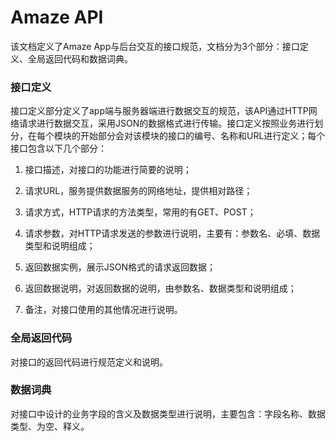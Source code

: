 # Amaze API

该文档定义了Amaze App与后台交互的接口规范，文档分为3个部分：接口定义、全局返回代码和数据词典。

### 接口定义

接口定义部分定义了app端与服务器端进行数据交互的规范，该API通过HTTP网络请求进行数据交互，采用JSON的数据格式进行传输。接口定义按照业务进行划分，在每个模块的开始部分会对该模块的接口的编号、名称和URL进行定义；每个接口包含以下几个部分：

1. 接口描述，对接口的功能进行简要的说明；

2. 请求URL，服务提供数据服务的网络地址，提供相对路径；

3. 请求方式，HTTP请求的方法类型，常用的有GET、POST；

4. 请求参数，对HTTP请求发送的参数进行说明，主要有：参数名、必填、数据类型和说明组成；

5. 返回数据实例，展示JSON格式的请求返回数据；

6. 返回数据说明，对返回数据的说明，由参数名、数据类型和说明组成；

7. 备注，对接口使用的其他情况进行说明。

### 全局返回代码

对接口的返回代码进行规范定义和说明。

### 数据词典

对接口中设计的业务字段的含义及数据类型进行说明，主要包含：字段名称、数据类型、为空、释义。

